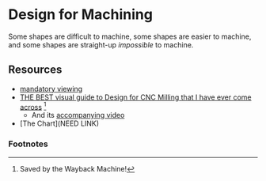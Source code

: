 
# Design for Machining
Some shapes are difficult to machine, some shapes are easier to machine, and some shapes are straight-up *impossible* to machine.

## Resources
- [mandatory viewing](https://www.youtube.com/watch?v=0CutVc9WRc4)
- [THE BEST visual guide to Design for CNC Milling that I have ever come across](https://web.archive.org/web/20230329155342/https://www.adambender.info/post/design-for-cnc-milling) [^1] 
    - And its [accompanying video](https://www.youtube.com/watch?v=qx_qqVmjCc0)
- [The Chart](NEED LINK)


### Footnotes
[^1]: Saved by the Wayback Machine!